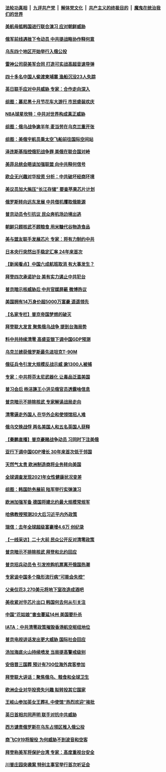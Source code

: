 ####  [法轮功真相](../../../../basic/blob/master/README.md?t=09232231) &nbsp;|&nbsp; [九评共产党](../../../../9ping.md/blob/master/README.md?t=09232231) &nbsp;|&nbsp; [解体党文化](../../../../jtdwh.md/blob/master/README.md?t=09232231)  &nbsp;|&nbsp; [共产主义的终极目的](../../../../gczydzjmd.md/blob/master/README.md?t=09232231) &nbsp;|&nbsp; [魔鬼在统治我们的世界](../../../../mgztzwmdsj.md/blob/master/README.md?t=09232231) 

#### [美航母抵韩国进行联合演习 应对朝鲜威胁](../pages/nsc418/n13831171.md?t=09232231) 

#### [俄军前线遇挫下令动员 中共提战略协作释何意](../pages/nsc418/n13831096.md?t=09232231) 

#### [乌东四个地区开始举行入俄公投](../pages/nsc418/n13831109.md?t=09232231) 

#### [雷神公司获美军合同 打造可实战高超音速导弹](../pages/nsc418/n13830998.md?t=09232231) 

#### [四十多名中国人偷渡柬埔寨 渔船沉没23人失踪](../pages/nsc418/n13830913.md?t=09232231) 

#### [英日联手应对中共威胁 专家：合作走向深入](../pages/nsc418/n13830879.md?t=09232231) 

#### [组图：慕尼黑十月节花车大游行 市民盛装欢庆](../pages/nsc418/n13830838.md?t=09232231) 

#### [NBA球星坎特：中共对世界构成真正威胁](../pages/nsc418/n13830785.md?t=09232231) 

#### [组图：俄乌战争逾半年 麦当劳在乌克兰重开张](../pages/nsc418/n13830521.md?t=09232231) 

#### [组图：美俄宇航员乘太空飞船前往国际空间站](../pages/nsc418/n13830334.md?t=09232231) 

#### [泽连斯基指控俄犯战争罪 美俄在联合国对峙](../pages/nsc418/n13830763.md?t=09232231) 

#### [美菲总统会晤谈加强联盟 向中共释何信号](../pages/nsc418/n13830737.md?t=09232231) 

#### [欧企无兴趣对华投资 分析：中共破坏经商环境](../pages/nsc418/n13830605.md?t=09232231) 

#### [美议员加大施压“长江存储” 要查苹果芯片计划](../pages/nsc418/n13830569.md?t=09232231) 

#### [俄罗斯转向远东发展 中共借机攫取俄能源](../pages/nsc418/n13830396.md?t=09232231) 

#### [普京动员令引抗议 民众奔机场边境出逃](../pages/nsc418/n13830614.md?t=09232231) 

#### [朝鲜只顾核武不顾粮食 用米糠代谷物造食品](../pages/nsc418/n13830420.md?t=09232231) 

#### [美与盟友联手发展芯片 专家：将有力制约中共](../pages/nsc418/n13830450.md?t=09232231) 

#### [日本央行突然出手稳定汇率 24年来首次](../pages/nsc418/n13830623.md?t=09232231) 

#### [【新闻看点】中国六成航班取消 有大事发生？](../pages/nsc418/n13830024.md?t=09232231) 

#### [拜登四次承诺护台 美有实力遏止中共犯台](../pages/nsc418/n13830332.md?t=09232231) 

#### [普京暗示核威胁后 中共官媒屏蔽 微博热议](../pages/nsc418/n13830586.md?t=09232231) 

#### [美国拥有14万身价超5000万富豪 遥遥领先](../pages/nsc418/n13830515.md?t=09232231) 

#### [【名家专栏】普京帝国梦想的破灭](../pages/nsc418/n13830461.md?t=09232231) 

#### [拜登联大发言 聚焦俄乌战争 提到台海局势](../pages/nsc418/n13830351.md?t=09232231) 

#### [料中共持续清零 高盛亚银下调中国GDP预测](../pages/nsc418/n13830304.md?t=09232231) 

#### [乌克兰掳获俄罗斯最先进坦克T-90M](../pages/nsc418/n13830105.md?t=09232231) 

#### [俄征兵令引发大规模反战示威 逾1300人被捕](../pages/nsc418/n13830158.md?t=09232231) 

#### [专家：中共将芬太尼武器化 让毒品泛滥美国](../pages/nsc418/n13829990.md?t=09232231) 

#### [普习会后 杨洁篪王小洪见俄官员透露啥信息](../pages/nsc418/n13829972.md?t=09232231) 

#### [普京暗示不排除核武 专家解读战局走向](../pages/nsc418/n13830000.md?t=09232231) 

#### [清零逼走外国人 在华外企和使领馆招人难](../pages/nsc418/n13829979.md?t=09232231) 

#### [俄乌交换战俘 两名美国人和五名英国人获释](../pages/nsc418/n13829937.md?t=09232231) 

#### [【秦鹏直播】普京豪赌战争动员 习同时下注美俄](../pages/nsc418/n13829889.md?t=09232231) 

#### [亚行下调中国GDP增长 30年来首次低于邻国](../pages/nsc418/n13825101.md?t=09232231) 

#### [天然气太贵 欧洲制造商将业务转向美国](../pages/nsc418/n13829844.md?t=09232231) 

#### [全球调查发现2021年女性健康状况变差](../pages/nsc418/n13829867.md?t=09232231) 

#### [组图：韩国防务展前 陆军举行实弹演习](../pages/nsc418/n13829652.md?t=09232231) 

#### [欧洲加强军备 德国将建北约最大规模常规军](../pages/nsc418/n13829514.md?t=09232231) 

#### [哈佛教授预测20大后习近平内外政策](../pages/nsc418/n13829176.md?t=09232231) 

#### [瑞信：去年全球超级富豪增4.6万 创纪录](../pages/nsc418/n13829736.md?t=09232231) 

#### [【一线采访】二十大前 民众公开反对清零政策](../pages/nsc418/n13829612.md?t=09232231) 

#### [普京暗示不排除核武 拜登和北约回应](../pages/nsc418/n13829822.md?t=09232231) 

#### [普京招兵动员令 引发抢购机票离开俄国热潮](../pages/nsc418/n13829805.md?t=09232231) 

#### [专家谈中国多个隐形流行病“可能会失控”](../pages/nsc418/n13829808.md?t=09232231) 

#### [父亲仅花3,270美元将地下室改造成酒吧](../pages/nsc418/n13829404.md?t=09232231) 

#### [美收紧对华芯片出口 韩国何去何从引关注](../pages/nsc418/n13829752.md?t=09232231) 

#### [中国“花姑娘”害虫蔓延14州 美国要扑杀](../pages/nsc418/n13829751.md?t=09232231) 

#### [IATA：中共清零政策摧毁香港航空枢纽地位](../pages/nsc418/n13829669.md?t=09232231) 

#### [普京电视讲话发出更大威胁 国际社会回应](../pages/nsc418/n13829615.md?t=09232231) 

#### [汤加海底火山持续喷发 当局提高警戒级别](../pages/nsc418/n13829533.md?t=09232231) 

#### [安倍晋三国葬 预计有700位海外宾客参加](../pages/nsc418/n13829502.md?t=09232231) 

#### [拜登联大讲话：聚焦俄乌、粮食和全球卫生](../pages/nsc418/n13829581.md?t=09232231) 

#### [欧洲企业对华投资失兴趣 拟转投其它国家](../pages/nsc418/n13829495.md?t=09232231) 

#### [王岐山参加英女王葬礼 中使馆“热烈欢迎”挨批](../pages/nsc418/n13829385.md?t=09232231) 

#### [英日首相共同声明 联手对抗中共威胁](../pages/nsc418/n13829250.md?t=09232231) 

#### [西方谴责俄罗斯在乌东占领区推入俄公投](../pages/nsc418/n13829359.md?t=09232231) 

#### [商飞C919将服役 为何威胁不到波音和空客](../pages/nsc418/n13829235.md?t=09232231) 

#### [拜登称美军将保护台湾 专家：高度重视台安全](../pages/nsc418/n13829215.md?t=09232231) 

#### [川普庄园突袭案 特别主事官举行首次听证会](../pages/nsc418/n13829219.md?t=09232231) 

